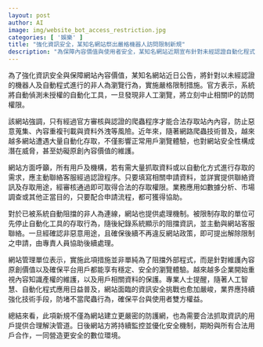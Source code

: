 ```yaml
---
layout: post
author: AI
image: img/website_bot_access_restriction.jpg
categories: [ '娛樂' ]
title: "強化資訊安全，某知名網站祭出嚴格機器人訪問限制新規"
description: "為保障內容價值與使用者安全，某知名網站近期宣布針對未經認證自動化程式實施嚴格存取限制。官方將自動偵測非人為瀏覽，一旦發現違規將立即中止IP權限。網站鼓勵需要自動化存取的用戶主動申請認證，確保正當目的皆可合規存取。此舉旨在防堵爬蟲濫用，減少資料外洩與重複刊載，並維護平台穩定及原創內容價值，同時提供合法需求者合理解決管道，持續加強資訊安全防護機制。"
---
```

為了強化資訊安全與保障網站內容價值，某知名網站近日公告，將針對以未經認證的機器人及自動程式進行的非人為瀏覽行為，實施嚴格限制措施。官方表示，系統將自動偵測未授權的自動化工具，一旦發現非人工瀏覽，將立刻中止相關IP的訪問權限。

該網站強調，只有經過官方審核與認證的爬蟲程序才能合法存取站內內容，防止惡意蒐集、內容重複刊載與資料外洩等風險。近年來，隨著網路爬蟲技術普及，越來越多網站遭遇大量自動化存取，不僅影響正常用戶瀏覽體驗，也對網站安全性構成潛在威脅，甚至妨礙原創內容價值的維護。

網站方面呼籲，所有用戶及機構，若有需大量抓取資料或以自動化方式進行存取的需求，應主動聯絡客服經過認證程序。只要填寫相關申請資料，並詳實提供聯絡資訊及存取用途，經審核通過即可取得合法的存取權限。業務應用如數據分析、市場調查或其他正當目的，只要配合申請流程，都可獲得協助。

對於已被系統自動阻擋的非人為連線，網站也提供處理機制。被限制存取的單位可先停止自動化工具的存取行為，隨後紀錄系統顯示的阻擋資訊，並主動與網站客服聯絡。一旦經確認非惡意用途，且確保後續不再違反網站政策，即可提出解除限制之申請，由專責人員協助後續處理。

網站管理單位表示，實施此項措施並非單純為了阻擋外部程式，而是針對維護內容原創價值以及確保平台用戶都能享有穩定、安全的瀏覽體驗。越來越多企業開始重視內容知識產權的維護，以及用戶相關資料的保護。專業人士提醒，隨著人工智慧、自動化程式應用日益普及，網站面臨的資訊安全挑戰也愈加嚴峻，業界應持續強化技術手段，防堵不當爬蟲行為，確保平台與使用者雙方權益。

總結來看，此項新規不僅為網站建立更嚴密的防護網，也為需要合法抓取資訊的用戶提供合理解決管道。日後網站方將持續監控並優化安全機制，期盼與所有合法用戶合作，一同營造更安全的數位環境。